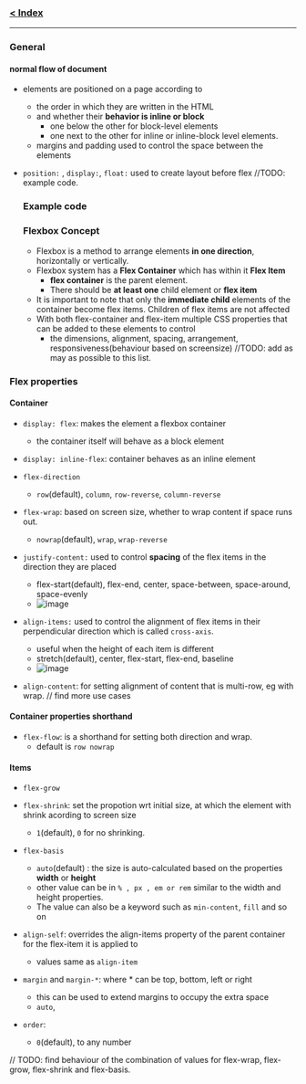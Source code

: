 ### [< Index](https://github.com/connectkushal/cssnotes/tree/main?tab=readme-ov-file#index)
---

### General

#### normal flow of document
- elements are positioned on a page according to
  - the order in which they are written in the HTML
  - and whether their **behavior is inline or block**
    - one below the other for block-level elements
    - one next to the other for inline or inline-block level elements.
  - margins and padding used to control the space between the elements
- `position:` , `display:`, `float:` used to create layout before flex //TODO: example code.

  ### Example code
  
  ### Flexbox Concept
  - Flexbox is a method to arrange elements **in one direction**, horizontally or vertically.
  - Flexbox system has a **Flex Container** which has within it **Flex Item**
    - **flex container** is the parent element.
    - There should be **at least one** child element or **flex item**
  - It is important to note that only the **immediate child** elements of the container become flex items. Children of flex items are not affected
  - With both flex-container and flex-item multiple CSS properties that can be added to these elements to control
    - the dimensions, alignment, spacing, arrangement, responsiveness(behaviour based on screensize) //TODO: add as may as possible to this list.
   
### Flex properties
#### Container
- `display: flex`: makes the element a flexbox container
  - the container itself will behave as a block element
- `display: inline-flex`: container behaves as an inline element
- `flex-direction`
  - `row`(default), `column`, `row-reverse`, `column-reverse`

- `flex-wrap`: based on screen size, whether to wrap content if space runs out.
  - `nowrap`(default), `wrap`, `wrap-reverse`

- `justify-content:` used to control **spacing** of the flex items in the direction they are placed
  - flex-start(default), flex-end, center, space-between, space-around, space-evenly
  - ![image](https://github.com/connectkushal/cssnotes/assets/19621775/8165b1a9-4b7e-4558-8d6c-1e961a8d1d15)

- `align-items:` used to control the alignment of flex items in their perpendicular direction which is called `cross-axis`.
  - useful when the height of each item is different
  - stretch(default), center, flex-start, flex-end, baseline
  - ![image](https://github.com/connectkushal/cssnotes/assets/19621775/d31b64e9-579c-45fe-8a6d-51b96c78b301)
 
- `align-content`: for setting alignment of content that is multi-row, eg with wrap. // find more use cases

#### Container properties shorthand
- `flex-flow`: is a shorthand for setting both direction and wrap.
  - default is `row nowrap` 

#### Items
- `flex-grow`
  
- `flex-shrink`: set the propotion wrt initial size, at which the element with shrink acording to screen size
  - `1`(default), `0` for no shrinking.
    
- `flex-basis`
  - `auto`(default) : the size is auto-calculated based on the properties **width** or **height**
  - other value can be in `% , px , em or rem` similar to the width and height properties.
  - The value can also be a keyword such as `min-content`, `fill` and so on
    
- `align-self`: overrides the align-items property of the parent container for the flex-item it is applied to
  - values same as `align-item`
    
- `margin` and `margin-*`: where * can be top, bottom, left or right
  - this can be used to extend margins to occupy the extra space
  - `auto`,
    
- `order`:
  - `0`(default), to any number
 
// TODO: find behaviour of the combination of values for flex-wrap, flex-grow, flex-shrink and flex-basis.
